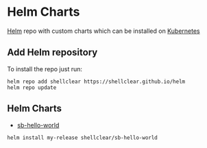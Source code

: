 # Helm Charts
[Helm](https://helm.sh) repo with custom charts which can be installed on [Kubernetes](https://kubernetes.io)

## Add Helm repository

To install the repo just run:

```
helm repo add shellclear https://shellclear.github.io/helm
helm repo update
```

## Helm Charts

* [sb-hello-world](https://github.com/shellclear/helm/tree/main/sb-hello-world)

```
helm install my-release shellclear/sb-hello-world
```

